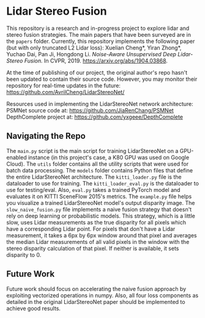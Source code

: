 # Lidar Stereo Fusion
This repository is a research and in-progress project to explore lidar and stereo fusion strategies. The main papers that have been surveyed are in the `papers` folder.
Currently, this repository implements the following paper (but with only truncated L2 Lidar loss):
Xuelian Cheng*, Yiran Zhong*, Yuchao Dai, Pan Ji, Hongdong Li.
_Noise-Aware Unsupervised Deep Lidar-Stereo Fusion._
In CVPR, 2019. https://arxiv.org/abs/1904.03868.

At the time of publishing of our project, the original author's repo hasn't been updated to contain their source code. However, you may
monitor their repository for real-time updates in the future: https://github.com/AvrilCheng/LidarStereoNet/

Resources used in implementing the LidarStereoNet network architecture:
PSMNet source code at: https://github.com/JiaRenChang/PSMNet
DepthComplete project at: https://github.com/yxgeee/DepthComplete

## Navigating the Repo
The `main.py` script is the main script for training LidarStereoNet on a GPU-enabled instance (in this project's case, a K80 GPU was used on Google Cloud). The `utils` folder contains all the utility scripts that were used for batch data processing. The `models` folder contains Python files that define the entire LidarStereoNet architecture. The `kitti_loader.py` file is the dataloader to use for training. The `kitti_loader_eval.py` is the dataloader to use for testing/eval. Also, `eval.py` takes a trained PyTorch model and evaluates it on KITTI SceneFlow 2015's metrics. The `example.py` file helps you visualize a trained LidarStereoNet model's output disparity image. The `slow_naive_fusion.py` file implements a naive fusion strategy that doesn't rely on deep learning or probabilistic models. This strategy, which is a little slow, uses Lidar measurements as the true disparity for all pixels which have a corresponding Lidar point. For pixels that don't have a Lidar measurement, it takes a 6px by 6px window around that pixel and averages the median Lidar measurements of all valid pixels in the window with the stereo disparity calculation of that pixel. If neither is available, it sets disparity to 0.

## Future Work
Future work should focus on accelerating the naive fusion approach by exploiting vectorized operations in numpy. Also, all four loss components as detailed in the original LidarStereoNet paper should be implemented to achieve good results.
